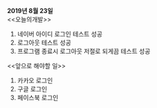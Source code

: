**2019년 8월 23일**  
<<오늘의개발>>
1. 네이버 아이디 로그인 테스트 성공
2. 로그아웃 테스트 성공
3. 프로그램 종료시 로그아웃 저절로 되게끔 테스트 성공

<<앞으로 해야할 일>>
1. 카카오 로그인
2. 구글 로그인
3. 페이스북 로그인
